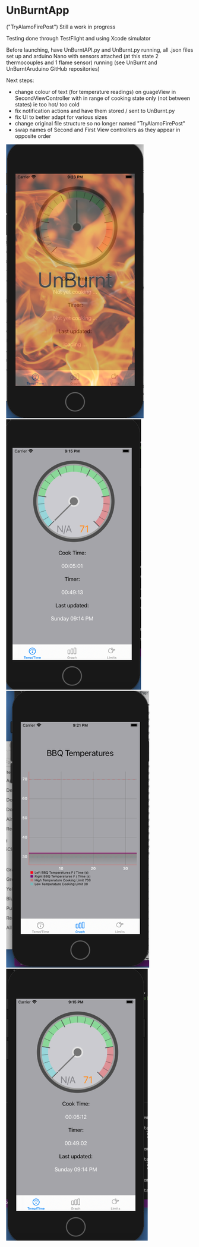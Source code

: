# UnBurntApp
("TryAlamoFirePost")
Still a work in progress

Testing done through TestFlight and using Xcode simulator

Before launching, have UnBurntAPI.py and UnBurnt.py running, all .json files set up and arduino Nano with sensors attached (at this state 2 thermocouples and 1 flame sensor) running (see UnBurnt and UnBurntAruduino GitHub repositories) 

Next steps:
- change colour of text (for temperature readings) on guageView in SecondViewController with in range of cooking state only (not between states) ie too hot/ too cold
- fix notification actions and have them stored / sent to UnBurnt.py
- fix UI to better adapt for various sizes 
- change original file structure so no longer named "TryAlamoFirePost"
- swap names of Second and First View controllers as they appear in opposite order

![Launch Screen Image](LaunchScreen.png)
![Second View Controller Image](SecondViewController.png)
![First View Controller Image](FirstViewController.png)
![Third View Controller Image](ThirdViewController.png)
